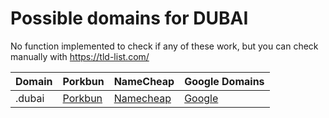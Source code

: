 # Possible domains for DUBAI

No function implemented to check if any of these work, but you can check manually with https://tld-list.com/

| Domain | Porkbun | NameCheap | Google Domains |
|---|---|---|---|
| .dubai | [Porkbun](https://porkbun.com/checkout/search?prb=e814663da1&tlds=&idnLanguage=&search=search&q=.dubai) | [Namecheap](https://www.namecheap.com/domains/registration/results/?domain=.dubai) | [Google](https://domains.google.com/registrar/search?searchTerm=.dubai) |
